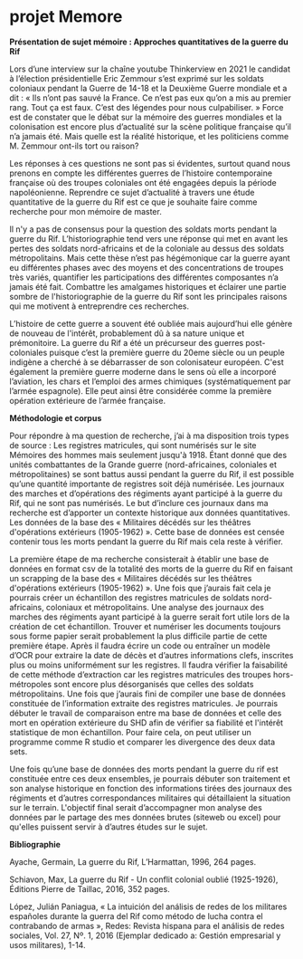 # projet Memore


<b> Présentation de sujet mémoire : 
Approches quantitatives de la guerre du Rif </b>
<p>
Lors d’une interview sur la chaîne youtube Thinkerview en 2021 le candidat à l’élection présidentielle Eric Zemmour s’est exprimé sur les soldats coloniaux pendant la Guerre de 14-18 et la Deuxième Guerre mondiale et a dit : « Ils n’ont pas sauvé la France. Ce n’est pas eux qu’on a mis au premier rang. Tout ça est faux. C’est des légendes pour nous culpabiliser. » Force est de constater que le débat sur la mémoire des guerres mondiales et la colonisation est encore plus d’actualité sur la scène politique française qu’il n’a jamais été. Mais quelle est la réalité historique, et les politiciens comme M. Zemmour ont-ils tort ou raison? 
</p><p>
Les réponses à ces questions ne sont pas si évidentes, surtout quand nous prenons en compte les différentes guerres de l’histoire contemporaine française où des troupes coloniales ont été engagées depuis la période napoléonienne. Reprendre ce sujet d’actualité à travers une étude quantitative de la guerre du Rif est ce que je souhaite faire comme recherche pour mon mémoire de master. 
</p><p>
Il n'y a pas de consensus pour la question des soldats morts pendant la guerre du Rif. L’historiographie tend vers une réponse qui met en avant les pertes des soldats nord-africains et de la coloniale au dessus des soldats métropolitains. Mais cette thèse n’est pas hégémonique car la guerre ayant eu différentes phases avec des moyens et des concentrations de troupes très variés, quantifier les participations des différentes composantes n’a jamais été fait. Combattre les amalgames historiques et éclairer une partie sombre de l'historiographie de la guerre du Rif sont les principales raisons qui me motivent à entreprendre ces recherches.  
</p><p>
L’histoire de cette guerre a souvent été oubliée mais aujourd’hui elle génère de nouveau de l'intérêt, probablement dû à sa nature unique et prémonitoire. La guerre du Rif a été un précurseur des guerres post-coloniales puisque c’est la première guerre du 20eme siècle ou un peuple indigène a cherché à se débarrasser de son colonisateur européen. C'est également la première guerre moderne dans le sens où elle a incorporé l’aviation, les chars et l’emploi des armes chimiques (systématiquement par l’armée espagnole). Elle peut ainsi être considérée comme la première opération extérieure de l’armée française. 
</p>



<b>Méthodologie et corpus</b>

<p>
Pour répondre à ma question de recherche, j’ai à ma disposition trois types de source : 
Les registres matricules, qui sont numérisés sur le site Mémoires des hommes mais seulement jusqu'à 1918. Étant donné que des unités combattantes de la Grande guerre (nord-africaines, coloniales et métropolitaines) se sont battus aussi pendant la guerre du Rif, il est possible qu’une quantité importante de registres soit déjà numérisée.
Les journaux des marches et d’opérations des régiments ayant participé à la guerre du Rif, qui ne sont pas numérisés. Le but d’inclure ces journaux dans ma recherche est d’apporter un contexte historique aux données quantitatives.  
Les données de la base des « Militaires décédés sur les théâtres d'opérations extérieurs (1905-1962) ». Cette base de données est censée contenir tous les morts pendant la guerre du Rif mais cela reste à vérifier.  
</p> <p>
La première étape de ma recherche consisterait à établir une base de données en format csv de la totalité des morts de la guerre du Rif en faisant un scrapping de la base des « Militaires décédés sur les théâtres d'opérations extérieurs (1905-1962) ». Une fois que j’aurais fait cela je pourrais créer un échantillon des registres matricules de soldats nord-africains, coloniaux et métropolitains. Une analyse des journaux des marches des régiments ayant participé à la guerre serait fort utile lors de la création de cet échantillon. Trouver et numériser les documents toujours sous forme papier serait probablement la plus difficile partie de cette première étape. Après il faudra écrire un code ou entraîner un modèle d’OCR pour extraire la date de décès et d’autres informations clefs, inscrites plus ou moins uniformément sur les registres. Il faudra vérifier la faisabilité de cette méthode d’extraction car les registres matricules des troupes hors-métropoles sont encore plus désorganisés que celles des soldats métropolitains. Une fois que j’aurais fini de compiler une base de données constituée de l’information extraite des registres matricules. Je pourrais débuter le travail de comparaison entre ma base de données et celle des mort en opération extérieure du SHD afin de vérifier sa fiabilité et l'intérêt statistique de mon échantillon. Pour faire cela, on peut utiliser un programme comme R studio et comparer les divergence des deux data sets. 
 
</p> <p>
Une fois qu’une base de données des morts pendant la guerre du rif est constituée entre ces deux ensembles, je pourrais débuter son traitement et son analyse historique en fonction des informations tirées des journaux des régiments et d’autres correspondances militaires qui détaillaient la situation sur le terrain. L'objectif final serait d’accompagner mon analyse des données par le partage des mes données brutes (siteweb ou excel) pour qu'elles puissent servir à d’autres études sur le sujet.
</p>

<b>Bibliographie</b>

Ayache, Germain, La guerre du Rif, L’Harmattan, 1996, 264 pages.

Schiavon, Max,  La guerre du Rif - Un conflit colonial oublié (1925-1926), Éditions Pierre de Taillac, 2016, 352 pages.

López, Julián Paniagua, « La intuición del análisis de redes de los militares españoles durante la guerra del Rif como método de lucha contra el contrabando de armas », Redes: Revista hispana para el análisis de redes sociales, Vol. 27, Nº. 1, 2016 (Ejemplar dedicado a: Gestión empresarial y usos militares), 1-14.
